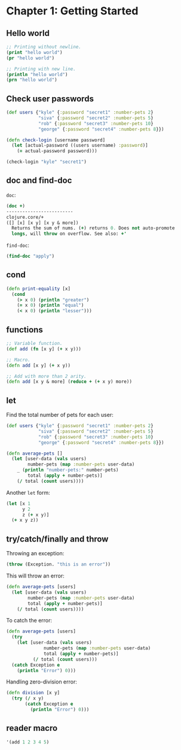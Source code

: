 # Chapter 1: Getting Started

## Hello world

```clojure
;; Printing without newline.
(print "hello world")
(pr "hello world")

;; Printing with new line.
(println "hello world")
(prn "hello world")
```

## Check user passwords

```clojure
(def users {"kyle" {:password "secret1" :number-pets 2}
            "siva" {:password "secret2" :number-pets 5}
            "rob" {:password "secret3" :number-pets 10}
            "george" {:password "secret4" :number-pets 8}})

(defn check-login [username password]
  (let [actual-password ((users username) :password)]
    (= actual-password password)))

(check-login "kyle" "secret1")
```

## doc and find-doc

`doc`:

```clojure
(doc +)
-------------------------
clojure.core/+
([] [x] [x y] [x y & more])
  Returns the sum of nums. (+) returns 0. Does not auto-promote
  longs, will throw on overflow. See also: +'
```

`find-doc`:

```clojure
(find-doc "apply")
```


## cond

```clojure
(defn print-equality [x]
  (cond 
    (> x 0) (println "greater")
    (= x 0) (println "equal")
    (< x 0) (println "lesser")))
```

## functions

```clojure
;; Variable function.
(def add (fn [x y] (+ x y)))

;; Macro.
(defn add [x y] (+ x y))

;; Add with more than 2 arity.
(defn add [x y & more] (reduce + (+ x y) more))
```

## let

Find the total number of pets for each user:

```clojure
(def users {"kyle" {:password "secret1" :number-pets 2}
            "siva" {:password "secret2" :number-pets 5}
            "rob" {:password "secret3" :number-pets 10}
            "george" {:password "secret4" :number-pets 8}})

(defn average-pets []
  (let [user-data (vals users)
        number-pets (map :number-pets user-data)
	_ (println "number-pets:" number-pets)
        total (apply + number-pets)]
    (/ total (count users))))
```

Another `let` form:

```clojure
(let [x 1
      y 2
      z (+ x y)]
  (+ x y z))
```

## try/catch/finally and throw

Throwing an exception:

```clojure
(throw (Exception. "this is an error"))
```

This will throw an error:
```clojure
(defn average-pets [users]
  (let [user-data (vals users)
        number-pets (map :number-pets user-data)
        total (apply + number-pets)]
    (/ total (count users))))
```

To catch the error:


```clojure
(defn average-pets [users]
  (try 
    (let [user-data (vals users)
              number-pets (map :number-pets user-data)
              total (apply + number-pets)]
          (/ total (count users)))
  (catch Exception e 
    (println "Error") 0)))
```

Handling zero-division error:
```clojure
(defn division [x y]
  (try (/ x y) 
       (catch Exception e
         (println "Error") 0)))
```

## reader macro

```clojure
'(add 1 2 3 4 5)
```

